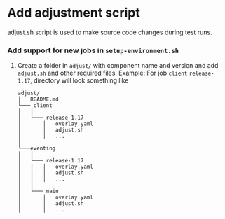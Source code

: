 # Add adjustment script

adjust.sh script is used to make source code changes during test runs. 

### Add support for new jobs in `setup-environment.sh`

1. Create a folder in `adjust/` with component name and version and add `adjust.sh` and other required files.
    Example: For job `client` `release-1.17`, directory will look something like

    ```
    adjust/
    │   README.md
    └─── client
    │   │   
    │   └─── release-1.17
    │       │   overlay.yaml
    │       │   adjust.sh
    │       │   ...
    │   
    └───eventing
    │   │  
    │   └─── release-1.17
    │   |   │   overlay.yaml
    │   |   │   adjust.sh
    │   |   │   ...
    │   │  
    │   └─── main
    │       │   overlay.yaml
    │       │   adjust.sh
    │       │   ...
    ```